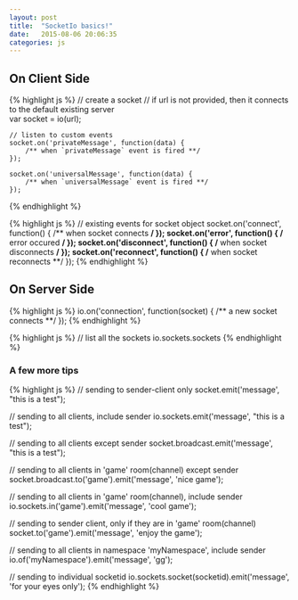 ```yaml
---
layout: post
title:  "SocketIo basics!"
date:   2015-08-06 20:06:35
categories: js
---
```


## On Client Side
{% highlight js %}
    // create a socket 
    // if url is not provided, then it connects to the default existing server  
    var socket = io(url);

    // listen to custom events
    socket.on('privateMessage', function(data) {
        /** when `privateMessage` event is fired **/
    });

    socket.on('universalMessage', function(data) {
        /** when `universalMessage` event is fired **/
    });
{% endhighlight %}
 
{% highlight js %}
    // existing events for socket object
    socket.on('connect', function() { /** when socket connects **/ });
    socket.on('error', function() { /** error occured **/ });
    socket.on('disconnect', function() { /** when socket disconnects **/ });
    socket.on('reconnect', function() { /** when socket reconnects **/ });
{% endhighlight %}

## On Server Side
{% highlight js %}
    io.on('connection', function(socket) { /** a new socket connects **/ });
{% endhighlight %}

{% highlight js %}
    // list all the sockets
    io.sockets.sockets
{% endhighlight %}

### A few more tips
{% highlight js %}
// sending to sender-client only
 socket.emit('message', "this is a test");

 // sending to all clients, include sender
 io.sockets.emit('message', "this is a test");

 // sending to all clients except sender
 socket.broadcast.emit('message', "this is a test");

 // sending to all clients in 'game' room(channel) except sender
 socket.broadcast.to('game').emit('message', 'nice game');

 // sending to all clients in 'game' room(channel), include sender
 io.sockets.in('game').emit('message', 'cool game');

 // sending to sender client, only if they are in 'game' room(channel)
 socket.to('game').emit('message', 'enjoy the game');

 // sending to all clients in namespace 'myNamespace', include sender
 io.of('myNamespace').emit('message', 'gg');

 // sending to individual socketid
 io.sockets.socket(socketid).emit('message', 'for your eyes only');
{% endhighlight %}

